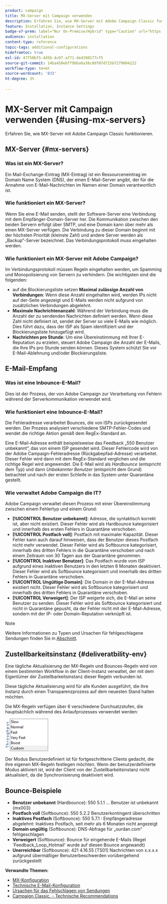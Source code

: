 ```yaml
---
product: campaign
title: MX-Server mit Campaign verwenden
description: Erfahren Sie, wie MX-Server mit Adobe Campaign Classic funktionieren
feature: Installation, Instance Settings
badge-v7-prem: label="Nur On-Premise/Hybrid" type="Caution" url="https://experienceleague.adobe.com/docs/campaign-classic/using/installing-campaign-classic/architecture-and-hosting-models/hosting-models-lp/hosting-models.html?lang=de" tooltip="Gilt nur für Hybrid- und On-Premise-Bereitstellungen"
audience: installation
content-type: reference
topic-tags: additional-configurations
hidefromtoc: true
exl-id: 47f50bf5-4d5b-4c07-af71-de4390177cf5
source-git-commit: 14ba450ebff9bba6a36c0df07d715b7279604222
workflow-type: tm+mt
source-wordcount: '833'
ht-degree: 3%

---
```


# MX-Server mit Campaign verwenden {#using-mx-servers}



Erfahren Sie, wie MX-Server mit Adobe Campaign Classic funktionieren.

## MX-Server {#mx-servers}

### Was ist ein MX-Server?

Ein Mail-Exchange-Eintrag (MX-Eintrag) ist ein Ressourceneintrag im Domain Name System (DNS), der einen E-Mail-Server angibt, der für die Annahme von E-Mail-Nachrichten im Namen einer Domain verantwortlich ist.

### Wie funktioniert ein MX-Server?

Wenn Sie eine E-Mail senden, stellt der Software-Server eine Verbindung mit dem Empfänger-Domain-Server her. Die Kommunikation zwischen den beiden Servern erfolgt über SMTP, und eine Domain kann über mehr als einen MX-Server verfügen. Die Verbindung zu dieser Domain beginnt mit der höchsten Priorität (kleinste Zahl) und andere Server werden als „Backup“-Server bezeichnet. Das Verbindungsprotokoll muss eingehalten werden.

### Wie funktioniert ein MX-Server mit Adobe Campaign?

Im Verbindungsprotokoll müssen Regeln eingehalten werden, um Spamming und Monopolisierung von Servern zu verhindern. Die wichtigsten sind die folgenden:

* auf die Blockierungsliste setzen **Maximal zulässige Anzahl von Verbindungen**: Wenn diese Anzahl eingehalten wird, werden IPs nicht auf der-Seite angezeigt und E-Mails werden nicht aufgrund von zusätzlichen Verbindungen abgelehnt.
* **Maximale Nachrichtenanzahl**: Während der Verbindung muss die Anzahl der zu sendenden Nachrichten definiert werden. Wenn diese Zahl nicht definiert ist, sendet der Server so viele E-Mails wie möglich. Dies führt dazu, dass der ISP als Spam identifiziert und der Blockierungsliste hinzugefügt wird.
* **Nachrichten pro Stunde**: Um eine Übereinstimmung mit Ihrer E-Reputation zu erzielen, steuert Adobe Campaign die Anzahl der E-Mails, die Ihre IPs pro Stunde senden können. Dieses System schützt Sie vor E-Mail-Ablehnung und/oder Blockierungsliste.

## E-Mail-Empfang

### Was ist eine Inbounce-E-Mail?

Dies ist der Prozess, der von Adobe Campaign zur Verarbeitung von Fehlern während der Serverkommunikation verwendet wird.

### Wie funktioniert eine Inbounce-E-Mail?

Die Fehleradresse verarbeitet Bounces, die von ISPs zurückgesendet werden. Der Prozess analysiert verschiedene SMTP-Fehler-Codes und wendet die richtige Aktion gemäß dem RegEx-Standard an.

Eine E-Mail-Adresse enthält beispielsweise das Feedback „550 Benutzer unbekannt“, das von einem ISP gesendet wird. Dieser Fehlercode wird von der Adobe Campaign-Fehleradresse (Rückgabepfad-Adresse) verarbeitet. Dieser Fehler wird dann mit dem RegEx-Standard verglichen und die richtige Regel wird angewendet. Die E-Mail wird als *Hardbounce* (entspricht dem Typ) und dann *Unbekannter Benutzer* (entspricht dem Grund) betrachtet und nach der ersten Schleife in das System unter Quarantäne gestellt.

### Wie verwaltet Adobe Campaign die IT?

Adobe Campaign verwaltet diesen Prozess mit einer Übereinstimmung zwischen einem Fehlertyp und einem Grund:

* **[!UICONTROL Benutzer unbekannt]**: Adresse, die syntaktisch korrekt ist, aber nicht existiert. Dieser Fehler wird als Hardbounce kategorisiert und innerhalb des ersten Fehlers in Quarantäne verschoben.
* **[!UICONTROL Postfach voll]**: Postfach mit maximaler Kapazität. Dieser Fehler kann auch darauf hinweisen, dass der Benutzer dieses Postfach nicht mehr verwendet. Dieser Fehler wird als Softbounce kategorisiert, innerhalb des dritten Fehlers in die Quarantäne verschoben und nach einem Zeitraum von 30 Tagen aus der Quarantäne genommen.
* **[!UICONTROL Inaktiver Benutzer]**: Das Postfach wurde vom ISP aufgrund eines inaktiven Benutzers in den letzten 6 Monaten deaktiviert. Dieser Fehler wird als Softbounce kategorisiert und innerhalb des dritten Fehlers in Quarantäne verschoben.
* **[!UICONTROL Ungültige Domain]**: Die Domain in der E-Mail-Adresse existiert nicht. Dieser Fehler wird als Softbounce kategorisiert und innerhalb des dritten Fehlers in Quarantäne verschoben.
* **[!UICONTROL Verweigert]**: Der ISP weigerte sich, die E-Mail an seine Benutzer zu senden. Dieser Fehler wird als Softbounce kategorisiert und nicht in Quarantäne gepusht, da der Fehler nicht mit der E-Mail-Adresse, sondern mit der IP- oder Domain-Reputation verknüpft ist.

>[!NOTE]
>
>Weitere Informationen zu Typen und Ursachen für fehlgeschlagene Sendungen finden Sie in [Abschnitt](../../delivery/using/understanding-delivery-failures.md#delivery-failure-types-and-reasons).

## Zustellbarkeitsinstanz {#deliveratbility-env}

Eine tägliche Aktualisierung der MX-Regeln und Bounces-Regeln wird von einem bestimmten Workflow in der Client-Instanz verwaltet, der mit dem Eigentümer der Zustellbarkeitsinstanz dieser Regeln verbunden ist.

Diese tägliche Aktualisierung wird für alle Kunden ausgeführt, die ihre Instanz durch einen Transparenzprozess auf dem neuesten Stand halten möchten.

Die MX-Regeln verfügen über 6 verschiedene Durchsatzstufen, die hauptsächlich während des Anlaufprozesses verwendet werden:

![](assets/mx-rules-throughput.png)

Der Modus Benutzerdefiniert ist für fortgeschrittene Clients gedacht, die ihre eigenen MX-Regeln festlegen möchten. Wenn der benutzerdefinierte Modus aktiviert ist, wird der Client von der Zustellbarkeitsinstanz nicht aktualisiert, da die Synchronisierung deaktiviert wird.

## Bounce-Beispiele

* **Benutzer unbekannt** (Hardbounce): 550 5.1.1 … Benutzer ist unbekannt {mx003}
* **Postfach voll** (Softbounce): 550 5.2.2 Benutzerkontingent überschritten
* **Inaktives Postfach** (Softbounce): 550 5.7.1 : Empfängeradresse abgelehnt: Inaktives Postfach, seit mehr als 6 Monaten nicht angezeigt
* **Domain ungültig** (Softbounce): DNS-Abfrage für „ourdan.com“ fehlgeschlagen
* **Verweigert** (Softbounce): Bounce für eingehende E-Mails (Regel &#39;Feedback_Loop_Hotmail&#39; wurde auf diesen Bounce angewandt)
* **Unerreichbar** (Softbounce): 421 4.16.55 [TS01] Nachrichten von x.x.x.x aufgrund übermäßiger Benutzerbeschwerden vorübergehend zurückgestellt

**Verwandte Themen:**
* [MX-Konfiguration](../../installation/using/email-deliverability.md#mx-configuration)
* [Technische E-Mail-Konfiguration](../../installation/using/email-deliverability.md)
* [Ursachen für das Fehlschlagen von Sendungen](../../delivery/using/understanding-delivery-failures.md)
* [Campaign Classic. - Technische Recommendations](https://experienceleague.adobe.com/docs/deliverability-learn/deliverability-best-practice-guide/additional-resources/campaign/acc-technical-recommendations.html)
